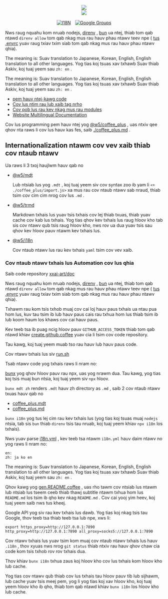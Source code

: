 <p align="center"><a href="https://xxai.art"><img src="https://cdn.jsdelivr.net/gh/xxai-art/doc/logo.svg"/></a><br/><a href="https://xxai.art"><img src="https://cdn.jsdelivr.net/gh/xxai-art/doc/xxai.svg"/></a></p><p align="center"><a href="https://github.com/xxai-art/doc#readme"><img alt="I18N" src="https://cdn.jsdelivr.net/gh/wactax/img/t.svg"/></a>　<a href="https://groups.google.com/u/0/g/xxai-art"><img alt="Google Groups" src="https://cdn.jsdelivr.net/gh/wactax/img/g-groups.svg"/></a></p>

Nws raug nquahu kom nruab nodejs, [direnv](https://direnv.net) , [bun](https://github.com/oven-sh/bun) ua ntej, thiab tom qab ntawd `direnv allow` tom qab nkag mus rau hauv phau ntawv teev npe ( [tus .envrc](https://github.com/xxai-art/doc/blob/main/.envrc) yuav raug txiav txim siab tom qab nkag mus rau hauv phau ntawv qhia).

The meaning is: Suav translation to Japanese, Korean, English, English translation to all other languages. Yog tias koj tsuas xav txhawb Suav thiab Askiv, koj tuaj yeem sau `zh: en` .

The meaning is: Suav translation to Japanese, Korean, English, English translation to all other languages. Yog tias koj tsuas xav txhawb Suav thiab Askiv, koj tuaj yeem sau `zh: en` .

* [pem hauv ntej-kawg code](https://github.com/xxai-art/web)
* [Cov lus ntim rau lub xaib tag nrho](https://github.com/xxai-art/web/tree/main/i18n)
* [Cov pob lus rau kev nkag mus rau modules](https://github.com/wacpkg/user/tree/main/ui.i18n)
* [Website Multilingual Documentation](https://github.com/xxai-doc)

Cov lus programming pem hauv ntej yog [@w5/coffee_plus](http://npmjs.com/@w5/coffee_plus) , uas ntxiv qee qhov nta raws li cov lus hauv kas fes, saib [./coffee_plus.md](./coffee_plus.md) .

## Internationalization ntawm cov vev xaib thiab cov ntaub ntawv

Ua raws li 3 txoj haujlwm hauv qab no

* [@w5/mdt](https://www.npmjs.com/package/@w5/mdt)

  Lub ntsiab lus yog `.mdt` , koj tuaj yeem siv cov syntax zoo ib yam li `<+ ./coffee_plus/import.js>` xa mus rau cov ntaub ntawv sab nraud, thiab tsim cov cim cim nrog cov lus `.md` .

* [@w5/trmd](https://www.npmjs.com/package/@w5/trmd)

  Markdown txhais lus yuav tsis txhais cov lej thiab txuas, thiab yuav cache cov kab lus txhais. Yog tias qhov kev txhais lus raug hloov kho tab sis cov ntawv qub tsis raug hloov kho, nws rov ua dua yuav tsis sau qhov kev hloov pauv ntawm kev txhais lus.

* [@w5/i18n](https://www.npmjs.com/package/@w5/i18n)

  Cov ntaub ntawv lus rau kev txhais `yaml` tsim cov vev xaib.

### Cov ntaub ntawv txhais lus Automation cov lus qhia

Saib code repository [xxai-art/doc](https://github.com/xxai-art/doc)

Nws raug nquahu kom nruab nodejs, [direnv](https://direnv.net) , [bun](https://github.com/oven-sh/bun) ua ntej, thiab tom qab ntawd `direnv allow` tom qab nkag mus rau hauv phau ntawv teev npe ( [tus .envrc](https://github.com/xxai-art/doc/blob/main/.envrc) yuav raug txiav txim siab tom qab nkag mus rau hauv phau ntawv qhia).

Txhawm rau kom tsis txhob muaj cov cai loj hauv paus txhais ua ntau pua hom lus, kuv tau tsim ib lub hauv paus cais rau txhua hom lus thiab tsim ib lub koom haum los khaws cov cai hauv paus.

Kev teeb tsa ib puag ncig hloov pauv `GITHUB_ACCESS_TOKEN` thiab tom qab ntawd khiav [create.github.coffee](https://github.com/xxai-art/doc/blob/main/create.github.coffee) yuav cia li tsim cov code repository.

Tau kawg, koj tuaj yeem muab tso rau hauv lub hauv paus code.

Cov ntawv txhais lus siv [run.sh](https://github.com/xxai-art/doc/blob/main/run.sh)

Tsab ntawv code yog txhais raws li nram no:

[bunx](https://bun.sh/docs/cli/bunx) yog qhov hloov pauv rau npx, uas yog nrawm dua. Tau kawg, yog tias koj tsis muaj bun ntsia, koj tuaj yeem siv `npx` hloov.

`bunx mdt zh` renders `.mdt` hauv zh directory as `.md` , saib 2 cov ntaub ntawv txuas hauv qab no

* [coffee_plus.mdt](https://github.com/xxai-doc/zh/blob/main/coffee_plus.mdt)
* [coffee_plus.md](https://github.com/xxai-doc/zh/blob/main/coffee_plus.md)

`bunx i18n` yog tus lej cim rau kev txhais lus (yog tias koj tsuas muaj `nodejs` ntsia, tab sis `bun` thiab `direnv` tsis tau nruab, koj tuaj yeem khiav `npx i18n` los txhais).

Nws yuav parse [i18n.yml](https://github.com/xxai-art/doc/blob/main/i18n.yml) , kev teeb tsa ntawm `i18n.yml` hauv daim ntawv no yog raws li nram no:

```
en:
zh: ja ko en
```

The meaning is: Suav translation to Japanese, Korean, English, English translation to all other languages. Yog tias koj tsuas xav txhawb Suav thiab Askiv, koj tuaj yeem sau `zh: en` .

Qhov kawg yog [gen.README.coffee](https://github.com/xxai-art/doc/blob/main/gen.README.coffee) , uas rho tawm cov ntsiab lus ntawm lub ntsiab lus tseem ceeb thiab thawj subtitle ntawm txhua hom lus `README.md` los tsim ib qho kev nkag `README.md` . Cov cai yooj yim heev, koj tuaj yeem saib nws tus kheej.

Google API yog siv rau kev txhais lus dawb. Yog tias koj nkag tsis tau Google, thov teeb tsa thiab teeb tsa lub npe, xws li:

```
export https_proxy=http://127.0.0.1:7890 http_proxy=http://127.0.0.1:7890 all_proxy=socks5://127.0.0.1:7890
```

Cov ntawv txhais lus yuav tsim kom muaj cov ntaub ntawv txhais lus hauv `.i18n` , thov xyuas nws nrog `git status` thiab ntxiv rau hauv qhov chaw cia code kom tsis txhob rov rov txhais dua.

Thov khiav `bunx i18n` txhua zaus koj hloov kho cov lus txhais kom hloov kho lub cache.

Yog tias cov ntawv qub thiab cov lus txhais tau hloov pauv tib lub sijhawm, lub cache yuav tsis meej pem, yog li yog tias koj xav hloov kho, koj tuaj yeem hloov kho ib qho, thiab tom qab ntawd khiav `bunx i18n` los hloov kho lub cache.
